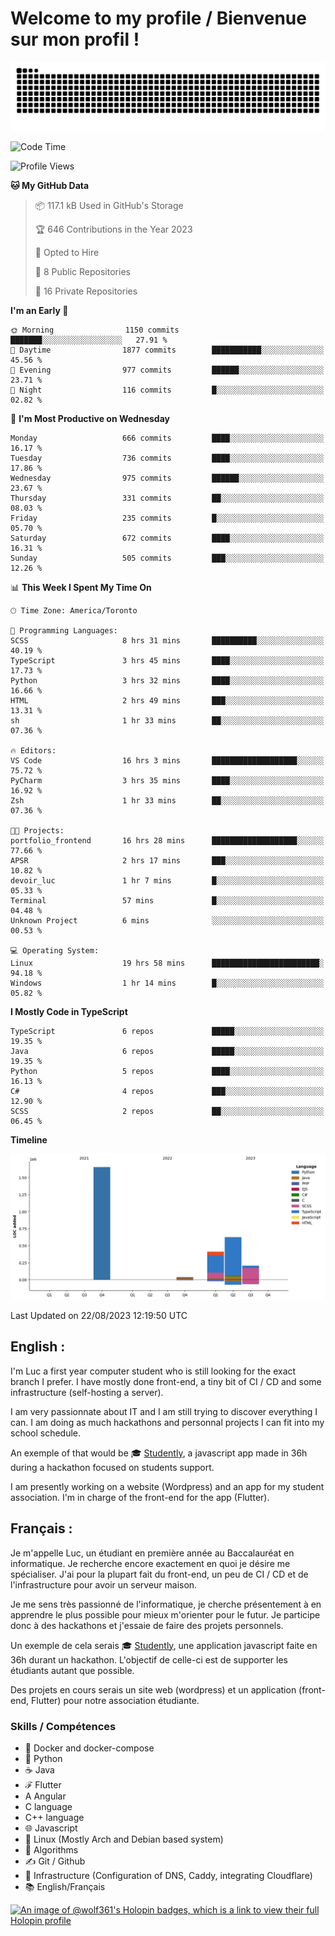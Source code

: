 # Welcome to my profile / Bienvenue sur mon profil !

![snake gif](https://github.com/wolf-361/wolf-361/blob/output/github-contribution-grid-snake.svg)

<!--START_SECTION:waka-->
![Code Time](http://img.shields.io/badge/Code%20Time-279%20hrs%202%20mins-blue)

![Profile Views](http://img.shields.io/badge/Profile%20Views-0-blue)

**🐱 My GitHub Data** 

> 📦 117.1 kB Used in GitHub's Storage 
 > 
> 🏆 646 Contributions in the Year 2023
 > 
> 💼 Opted to Hire
 > 
> 📜 8 Public Repositories 
 > 
> 🔑 16 Private Repositories 
 > 
**I'm an Early 🐤** 

```text
🌞 Morning                1150 commits        ███████░░░░░░░░░░░░░░░░░░   27.91 % 
🌆 Daytime                1877 commits        ███████████░░░░░░░░░░░░░░   45.56 % 
🌃 Evening                977 commits         ██████░░░░░░░░░░░░░░░░░░░   23.71 % 
🌙 Night                  116 commits         █░░░░░░░░░░░░░░░░░░░░░░░░   02.82 % 
```
📅 **I'm Most Productive on Wednesday** 

```text
Monday                   666 commits         ████░░░░░░░░░░░░░░░░░░░░░   16.17 % 
Tuesday                  736 commits         ████░░░░░░░░░░░░░░░░░░░░░   17.86 % 
Wednesday                975 commits         ██████░░░░░░░░░░░░░░░░░░░   23.67 % 
Thursday                 331 commits         ██░░░░░░░░░░░░░░░░░░░░░░░   08.03 % 
Friday                   235 commits         █░░░░░░░░░░░░░░░░░░░░░░░░   05.70 % 
Saturday                 672 commits         ████░░░░░░░░░░░░░░░░░░░░░   16.31 % 
Sunday                   505 commits         ███░░░░░░░░░░░░░░░░░░░░░░   12.26 % 
```


📊 **This Week I Spent My Time On** 

```text
🕑︎ Time Zone: America/Toronto

💬 Programming Languages: 
SCSS                     8 hrs 31 mins       ██████████░░░░░░░░░░░░░░░   40.19 % 
TypeScript               3 hrs 45 mins       ████░░░░░░░░░░░░░░░░░░░░░   17.73 % 
Python                   3 hrs 32 mins       ████░░░░░░░░░░░░░░░░░░░░░   16.66 % 
HTML                     2 hrs 49 mins       ███░░░░░░░░░░░░░░░░░░░░░░   13.31 % 
sh                       1 hr 33 mins        ██░░░░░░░░░░░░░░░░░░░░░░░   07.36 % 

🔥 Editors: 
VS Code                  16 hrs 3 mins       ███████████████████░░░░░░   75.72 % 
PyCharm                  3 hrs 35 mins       ████░░░░░░░░░░░░░░░░░░░░░   16.92 % 
Zsh                      1 hr 33 mins        ██░░░░░░░░░░░░░░░░░░░░░░░   07.36 % 

🐱‍💻 Projects: 
portfolio_frontend       16 hrs 28 mins      ███████████████████░░░░░░   77.66 % 
APSR                     2 hrs 17 mins       ███░░░░░░░░░░░░░░░░░░░░░░   10.82 % 
devoir_luc               1 hr 7 mins         █░░░░░░░░░░░░░░░░░░░░░░░░   05.33 % 
Terminal                 57 mins             █░░░░░░░░░░░░░░░░░░░░░░░░   04.48 % 
Unknown Project          6 mins              ░░░░░░░░░░░░░░░░░░░░░░░░░   00.53 % 

💻 Operating System: 
Linux                    19 hrs 58 mins      ████████████████████████░   94.18 % 
Windows                  1 hr 14 mins        █░░░░░░░░░░░░░░░░░░░░░░░░   05.82 % 
```

**I Mostly Code in TypeScript** 

```text
TypeScript               6 repos             █████░░░░░░░░░░░░░░░░░░░░   19.35 % 
Java                     6 repos             █████░░░░░░░░░░░░░░░░░░░░   19.35 % 
Python                   5 repos             ████░░░░░░░░░░░░░░░░░░░░░   16.13 % 
C#                       4 repos             ███░░░░░░░░░░░░░░░░░░░░░░   12.90 % 
SCSS                     2 repos             ██░░░░░░░░░░░░░░░░░░░░░░░   06.45 % 
```



**Timeline**

![Lines of Code chart](https://raw.githubusercontent.com/wolf-361/wolf-361/main/assets/bar_graph.png)


 Last Updated on 22/08/2023 12:19:50 UTC
<!--END_SECTION:waka-->

## English : 

I'm Luc a first year computer student who is still looking for the exact branch I prefer. I have mostly done front-end, a tiny bit of CI / CD and some infrastructure (self-hosting a server).

I am very passionnate about IT and I am still trying to discover everything I can. I am doing as much hackathons and personnal projects I can fit into my school schedule.

An exemple of that would be 🎓 [Studently](https://github.com/wolf-361/Studently-CodeJam12), a javascript app made in 36h during a hackathon focused on students support.

I am presently working on a website (Wordpress) and an app for my student association. I'm in charge of the front-end for the app (Flutter).

## Français :

Je m'appelle Luc, un étudiant en première année au Baccalauréat en informatique. Je recherche encore exactement en quoi je désire me spécialiser. J'ai pour la plupart fait du front-end, un peu de CI / CD et de l'infrastructure pour avoir un serveur maison.

Je me sens très passionné de l'informatique, je cherche présentement à en apprendre le plus possible pour mieux m'orienter pour le futur. Je participe donc à des hackathons et j'essaie de faire des projets personnels.

Un exemple de cela serais 🎓 [Studently](https://github.com/wolf-361/Studently-CodeJam12), une application javascript faite en 36h durant un hackathon. L'objectif de celle-ci est de supporter les étudiants autant que possible.

Des projets en cours serais un site web (wordpress) et un application (front-end, Flutter) pour notre association étudiante.

###  Skills / Compétences

* 🐋 Docker and docker-compose
* 🐍 Python
* ☕ Java
* ℱ Flutter
* A Angular
* C language
* C++ language
* 🌐 Javascript
* 🐧 Linux (Mostly Arch and Debian based system)
* 🧩 Algorithms
* ✍️ Git / Github
* 📜 Infrastructure (Configuration of DNS, Caddy, integrating Cloudflare)
* 📚 English/Français

[![An image of @wolf361's Holopin badges, which is a link to view their full Holopin profile](https://holopin.me/wolf361)](https://holopin.io/@wolf361)


